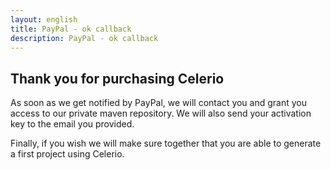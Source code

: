 ```yaml
---
layout: english
title: PayPal - ok callback
description: PayPal - ok callback
---
```


## Thank you for purchasing Celerio 

As soon as we get notified by PayPal, we will contact you and grant you access to our private maven repository. We will also send
your activation key to the email you provided.
 
Finally, if you wish we will make sure together that you are able to generate a first project using Celerio.



<br/>
<br/>
<br/>
<br/>
<br/>
<br/>
<br/>
<br/>
<br/>
<br/>
<br/>
<br/>
<br/>
<br/>
<br/>
<br/>
<br/>
<br/>
<br/>



